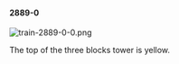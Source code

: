 #### 2889-0
![train-2889-0-0.png](https://github.com/lil-lab/nlvr/raw/master/nlvr/train/images/28/train-2889-0-0.png "train-2889-0-0.png")

The top of the three blocks tower is yellow.